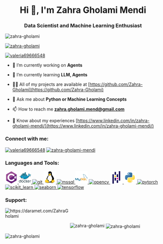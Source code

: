 <h1 align="center">Hi 👋, I'm Zahra Gholami Mendi</h1>
<h3 align="center">Data Scientist and Machine Learning Enthusiast</h3>

<p align="left"> <img src="https://komarev.com/ghpvc/?username=zahra-gholami&label=Profile%20views&color=0e75b6&style=flat" alt="zahra-gholami" /> </p>

<p align="left"> <a href="https://github.com/ryo-ma/github-profile-trophy"><img src="https://github-profile-trophy.vercel.app/?username=zahra-gholami" alt="zahra-gholami" /></a> </p>

<p align="left"> <a href="https://twitter.com/valeria69666548" target="blank"><img src="https://img.shields.io/twitter/follow/valeria69666548?logo=twitter&style=for-the-badge" alt="valeria69666548" /></a> </p>

- 🔭 I’m currently working on **Agents**

- 🌱 I’m currently learning **LLM, Agents**

- 👨‍💻 All of my projects are available at [https://github.com/Zahra-Gholami](https://github.com/Zahra-Gholami)

- 💬 Ask me about **Python or Machine Learning Concepts**

- 📫 How to reach me **zahra.gholami.mend@gmail.com**

- 📄 Know about my experiences [https://www.linkedin.com/in/zahra-gholami-mendi/](https://www.linkedin.com/in/zahra-gholami-mendi/)

<h3 align="left">Connect with me:</h3>
<p align="left">
<a href="https://twitter.com/valeria69666548" target="blank"><img align="center" src="https://raw.githubusercontent.com/rahuldkjain/github-profile-readme-generator/master/src/images/icons/Social/twitter.svg" alt="valeria69666548" height="30" width="40" /></a>
<a href="https://linkedin.com/in/zahra-gholami-mendi" target="blank"><img align="center" src="https://raw.githubusercontent.com/rahuldkjain/github-profile-readme-generator/master/src/images/icons/Social/linked-in-alt.svg" alt="zahra-gholami-mendi" height="30" width="40" /></a>
</p>

<h3 align="left">Languages and Tools:</h3>
<p align="left"> <a href="https://www.w3schools.com/cs/" target="_blank" rel="noreferrer"> <img src="https://raw.githubusercontent.com/devicons/devicon/master/icons/csharp/csharp-original.svg" alt="csharp" width="40" height="40"/> </a> <a href="https://www.docker.com/" target="_blank" rel="noreferrer"> <img src="https://raw.githubusercontent.com/devicons/devicon/master/icons/docker/docker-original-wordmark.svg" alt="docker" width="40" height="40"/> </a> <a href="https://git-scm.com/" target="_blank" rel="noreferrer"> <img src="https://www.vectorlogo.zone/logos/git-scm/git-scm-icon.svg" alt="git" width="40" height="40"/> </a> <a href="https://www.linux.org/" target="_blank" rel="noreferrer"> <img src="https://raw.githubusercontent.com/devicons/devicon/master/icons/linux/linux-original.svg" alt="linux" width="40" height="40"/> </a> <a href="https://www.microsoft.com/en-us/sql-server" target="_blank" rel="noreferrer"> <img src="https://www.svgrepo.com/show/303229/microsoft-sql-server-logo.svg" alt="mssql" width="40" height="40"/> </a> <a href="https://www.mysql.com/" target="_blank" rel="noreferrer"> <img src="https://raw.githubusercontent.com/devicons/devicon/master/icons/mysql/mysql-original-wordmark.svg" alt="mysql" width="40" height="40"/> </a> <a href="https://opencv.org/" target="_blank" rel="noreferrer"> <img src="https://www.vectorlogo.zone/logos/opencv/opencv-icon.svg" alt="opencv" width="40" height="40"/> </a> <a href="https://pandas.pydata.org/" target="_blank" rel="noreferrer"> <img src="https://raw.githubusercontent.com/devicons/devicon/2ae2a900d2f041da66e950e4d48052658d850630/icons/pandas/pandas-original.svg" alt="pandas" width="40" height="40"/> </a> <a href="https://www.python.org" target="_blank" rel="noreferrer"> <img src="https://raw.githubusercontent.com/devicons/devicon/master/icons/python/python-original.svg" alt="python" width="40" height="40"/> </a> <a href="https://pytorch.org/" target="_blank" rel="noreferrer"> <img src="https://www.vectorlogo.zone/logos/pytorch/pytorch-icon.svg" alt="pytorch" width="40" height="40"/> </a> <a href="https://scikit-learn.org/" target="_blank" rel="noreferrer"> <img src="https://upload.wikimedia.org/wikipedia/commons/0/05/Scikit_learn_logo_small.svg" alt="scikit_learn" width="40" height="40"/> </a> <a href="https://seaborn.pydata.org/" target="_blank" rel="noreferrer"> <img src="https://seaborn.pydata.org/_images/logo-mark-lightbg.svg" alt="seaborn" width="40" height="40"/> </a> <a href="https://www.tensorflow.org" target="_blank" rel="noreferrer"> <img src="https://www.vectorlogo.zone/logos/tensorflow/tensorflow-icon.svg" alt="tensorflow" width="40" height="40"/> </a> </p>

<h3 align="left">Support:</h3>
<p><a href="https://www.buymeacoffee.com/https://daramet.com/ZahraGholami"> <img align="left" src="https://cdn.buymeacoffee.com/buttons/v2/default-yellow.png" height="50" width="210" alt="https://daramet.com/ZahraGholami" /></a></p><br><br>

<p><img align="left" src="https://github-readme-stats.vercel.app/api/top-langs?username=zahra-gholami&show_icons=true&locale=en&layout=compact" alt="zahra-gholami" /></p>

<p>&nbsp;<img align="center" src="https://github-readme-stats.vercel.app/api?username=zahra-gholami&show_icons=true&locale=en" alt="zahra-gholami" /></p>

<p><img align="center" src="https://github-readme-streak-stats.herokuapp.com/?user=zahra-gholami&" alt="zahra-gholami" /></p>
